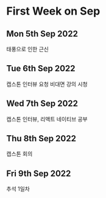 First Week on Sep
=====================
Mon 5th Sep 2022
---------------------
태풍으로 인한 근신


Tue 6th Sep 2022
--------------------
캡스톤 인터뷰 요청
비대면 강의 시청


Wed 7th Sep 2022
---------------------
캡스톤 인터뷰, 
리액트 네이티브 공부


Thu 8th Sep 2022
--------------------
캡스톤 회의


Fri 9th Sep 2022
---------------------
추석 1일차
